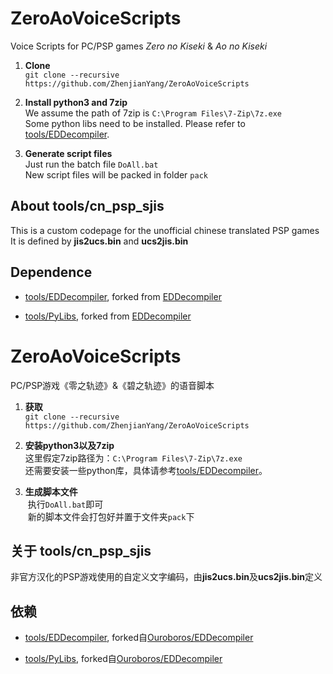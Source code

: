 # ZeroAoVoiceScripts
Voice Scripts for PC/PSP games *Zero no Kiseki* & *Ao no Kiseki*

1.  **Clone**   
  `git clone --recursive https://github.com/ZhenjianYang/ZeroAoVoiceScripts`
  
2.  **Install python3 and 7zip**   
  We assume the path of 7zip is `C:\Program Files\7-Zip\7z.exe`  
  Some python libs need to be installed. Please refer to [tools/EDDecompiler](https://github.com/ZhenjianYang/EDDecompiler).

3.  **Generate script files**   
  Just run the batch file `DoAll.bat`   
  New script files will be packed in folder `pack`

## About tools/cn_psp_sjis

This is a custom codepage for the unofficial chinese translated PSP games   
It is defined by **jis2ucs.bin** and **ucs2jis.bin**

## Dependence

- [tools/EDDecompiler](https://github.com/ZhenjianYang/EDDecompiler), forked from [EDDecompiler](https://github.com/Ouroboros/EDDecompiler)   

- [tools/PyLibs](https://github.com/ZhenjianYang/PyLibs), forked from [EDDecompiler](https://github.com/Ouroboros/PyLibs)   

# ZeroAoVoiceScripts
PC/PSP游戏《零之轨迹》&《碧之轨迹》的语音脚本

1.  **获取**   
  `git clone --recursive https://github.com/ZhenjianYang/ZeroAoVoiceScripts`
  
2.  **安装python3以及7zip**   
  这里假定7zip路径为：`C:\Program Files\7-Zip\7z.exe`   
  还需要安装一些python库，具体请参考[tools/EDDecompiler](https://github.com/ZhenjianYang/EDDecompiler)。

3.  **生成脚本文件**   
  执行`DoAll.bat`即可    
  新的脚本文件会打包好并置于文件夹`pack`下

## 关于 tools/cn_psp_sjis

非官方汉化的PSP游戏使用的自定义文字编码，由**jis2ucs.bin**及**ucs2jis.bin**定义

## 依赖

- [tools/EDDecompiler](https://github.com/ZhenjianYang/EDDecompiler), forked自[Ouroboros/EDDecompiler](https://github.com/Ouroboros/EDDecompiler)   

- [tools/PyLibs](https://github.com/ZhenjianYang/PyLibs), forked自[Ouroboros/EDDecompiler](https://github.com/Ouroboros/PyLibs) 
